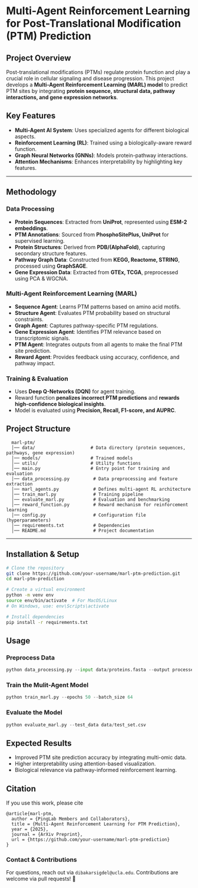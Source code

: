 # Multi-Agent Reinforcement Learning for Post-Translational Modification (PTM) Prediction

## Project Overview
Post-translational modifications (PTMs) regulate protein function and play a crucial role in cellular signaling and disease progression. This project develops a **Multi-Agent Reinforcement Learning (MARL) model** to predict PTM sites by integrating **protein sequence, structural data, pathway interactions, and gene expression networks**.

## Key Features
- **Multi-Agent AI System**: Uses specialized agents for different biological aspects.
- **Reinforcement Learning (RL)**: Trained using a biologically-aware reward function.
- **Graph Neural Networks (GNNs)**: Models protein-pathway interactions.
- **Attention Mechanisms**: Enhances interpretability by highlighting key features.

---

## **Methodology**
### **Data Processing**
- **Protein Sequences**: Extracted from **UniProt**, represented using **ESM-2 embeddings**.
- **PTM Annotations**: Sourced from **PhosphoSitePlus, UniProt** for supervised learning.
- **Protein Structures**: Derived from **PDB/(AlphaFold)**, capturing secondary structure features.
- **Pathway Graph Data**: Constructed from **KEGG, Reactome, STRING**, processed using **GraphSAGE**.
- **Gene Expression Data**: Extracted from **GTEx, TCGA**, preprocessed using PCA & WGCNA.

### **Multi-Agent Reinforcement Learning (MARL)**
- **Sequence Agent**: Learns PTM patterns based on amino acid motifs.
- **Structure Agent**: Evaluates PTM probability based on structural constraints.
- **Graph Agent**: Captures pathway-specific PTM regulations.
- **Gene Expression Agent**: Identifies PTM relevance based on transcriptomic signals.
- **PTM Agent**: Integrates outputs from all agents to make the final PTM site prediction.
- **Reward Agent**: Provides feedback using accuracy, confidence, and pathway impact.

### **Training & Evaluation**
- Uses **Deep Q-Networks (DQN)** for agent training.
- Reward function **penalizes incorrect PTM predictions** and **rewards high-confidence biological insights**.
- Model is evaluated using **Precision, Recall, F1-score, and AUPRC**.


## Project Structure
```
  marl-ptm/
  │── data/                     # Data directory (protein sequences, pathways, gene expression)
  │── models/                   # Trained models
  │── utils/                    # Utility functions
  │── main.py                   # Entry point for training and evaluation
  │── data_processing.py         # Data preprocessing and feature extraction
  │── marl_agents.py             # Defines multi-agent RL architecture
  │── train_marl.py              # Training pipeline
  │── evaluate_marl.py           # Evaluation and benchmarking
  │── reward_function.py         # Reward mechanism for reinforcement learning
  │── config.py                  # Configuration file (hyperparameters)
  │── requirements.txt           # Dependencies
  │── README.md                  # Project documentation

```

---

## Installation & Setup
```bash
# Clone the repository
git clone https://github.com/your-username/marl-ptm-prediction.git
cd marl-ptm-prediction

# Create a virtual environment
python -m venv env
source env/bin/activate  # For MacOS/Linux
# On Windows, use: env\Scripts\activate

# Install dependencies
pip install -r requirements.txt
```

## Usage
### Preprocess Data
```python
python data_processing.py --input data/proteins.fasta --output processed_data/
```

### Train the Mulit-Agent Model
```python
python train_marl.py --epochs 50 --batch_size 64
```

### Evaluate the Model
```python
python evaluate_marl.py --test_data data/test_set.csv
```

## Expected Results
- Improved PTM site prediction accuracy by integrating multi-omic data.
- Higher interpretability using attention-based visualization.
- Biological relevance via pathway-informed reinforcement learning.

## Citation
If you use this work, please cite

```
@article{marl-ptm,
  author = {PingLab Members and Collaborators},
  title = {Multi-Agent Reinforcement Learning for PTM Prediction},
  year = {2025},
  journal = {ArXiv Preprint},
  url = {https://github.com/your-username/marl-ptm-prediction}
}
```

### Contact & Contributions
For questions, reach out via ```dibakarsigdel@ucla.edu```. Contributions are welcome via pull requests! 🚀


